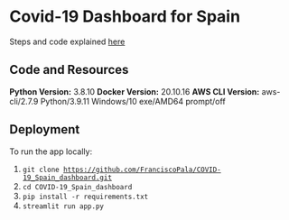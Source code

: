 # Covid-19 Dashboard for Spain
Steps and code explained <a href="https://franciscopala.github.io/portfolio_covid_app.html">here</a>
## Code and Resources
**Python Version:** 3.8.10
**Docker Version:** 20.10.16
**AWS CLI Version:** aws-cli/2.7.9 Python/3.9.11 Windows/10 exe/AMD64 prompt/off

## Deployment
To run the app locally:
1. <code>git clone https://github.com/FranciscoPala/COVID-19_Spain_dashboard.git</code>
2. <code>cd COVID-19_Spain_dashboard</code>
3. <code>pip install -r requirements.txt</code>
4. <code>streamlit run app.py</code>
